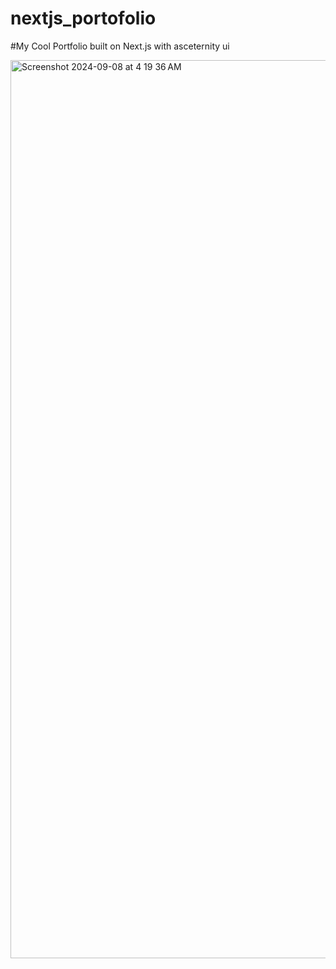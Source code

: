 # nextjs_portofolio

 #My Cool Portfolio built on Next.js with asceternity ui
 
<img width="1437" alt="Screenshot 2024-09-08 at 4 19 36 AM" src="https://github.com/user-attachments/assets/7d69c9bc-e921-4348-8156-4a505d736b68">
